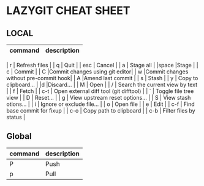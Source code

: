 # LAZYGIT CHEAT SHEET
## LOCAL
| command | description |
|---------|-------------|

|   r      |   Refresh files         |
|    q     |    Quit         |
|   esc      |   Cancel          |
|    a     |     Stage all        |
|space     |Stage           |
|     c    |     Commit        |
|     C      |Commit changes using git editor|
|     w    |Commit changes without pre-commit hook|
|    A     |Amend last commit        |
|     s    |    Stash         |
|     y    |    Copy to clipboard...         |
|d         |Discard...      |
| M      |  Open     |
| /      |  Search the current view by text     |
|    f   |    Fetch   |
|   c-t    |  Open external diff tool (git difftool)    |
|    `   |    Toggle file tree view   |
|    D   |   Reset...    |
|    g   |  View upstream reset options...     |
|   S    |  View stash otions...     |
|    i   |  Ignore or exclude file...     |
|   o    |   Open file    |
|    e   |   Edit    |
|   c-f    |  Find base commit for fixup     |
|   c-o    |   Copy path to clipboard    |
|    c-b   |   Filter files by status    |
## Global
|command   |description|
|----------|----------|
|   P       |  Push            |
|    p     |     Pull        |
